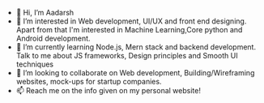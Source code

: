 - 👋 Hi, I’m Aadarsh
- 👀 I’m interested in Web development, UI/UX and front end designing. Apart from that I'm interested in Machine Learning,Core python and Android development.
- 🌱 I’m currently learning Node.js, Mern stack and backend development. Talk to me about JS frameworks, Design principles and Smooth UI techniques
- 💞️ I’m looking to collaborate on Web development, Building/Wireframing websites, mock-ups for startup companies.
- 📫 Reach me on the info given on my personal website!

<!---
Aad-Kap/Aad-Kap is a ✨ special ✨ repository because its `README.md` (this file) appears on your GitHub profile.
You can click the Preview link to take a look at your changes.
--->
